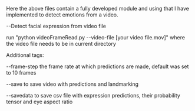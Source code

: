 Here the above files contain a fully developed module and using that I have implemented to detect emotions from a video.


--Detect facial expression from video file


run "python videoFrameRead.py --video-file [your video file.mov]" where the video file needs to be in current directory

Additional tags:


--frame-step the frame rate at which predictions are made, default was set to 10 frames


--save to save video with predictions and landmarking


--savedata to save csv file with expression predictions, their probability tensor and eye aspect ratio
